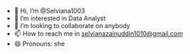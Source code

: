 - 👋 Hi, I’m @Selviana1003
- 👀 I’m interested in Data Analyst
- 💞️ I’m looking to collaborate on anybody
- 📫 How to reach me in selvianazainuddin1010@gmail.com
- 😄 Pronouns: she

<!---
Selviana1003/Selviana1003 is a ✨ special ✨ repository because its `README.md` (this file) appears on your GitHub profile.
You can click the Preview link to take a look at your changes.
--->
